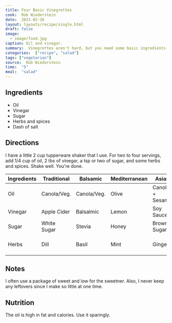 ```yaml
---
title: Four Basic Vinegrettes
cook:  Rob Wiederstein
date:  2021-02-26
layout: layouts/recipe/single.html
draft: false
image:
  - image/food.jpg
caption: Oil and vinegar.
summary:  Vinegrettes aren't hard, but you need some basic ingredients and a little imagination to get started.  This post lists a few of my backups for salads.
categories:  ["recipe", "salad"]
tags: ["vegetarian"]
source:  Rob Wiederstein
time:  "5"
meal:  "salad"
---
```


## Ingredients
- Oil
- Vinegar
- Sugar
- Herbs and spices
- Dash of salt

## Directions

I have a little 2 cup tupperware shaker that I use.  For two to four servings, add 1/4 cup of oil, 2 tbs of vinegar, a tsp or two of sugar, and some herbs and spices.  Shake well.  You're done.


| Ingredients |  Traditional | Balsamic | Mediterranean  | Asian |  Dijon
| ------------|  ------------| -------- | ---------------| ------| ------|
| Oil   |  Canola/Veg. | Canola/Veg.  |  Olive  | Canola + Sesame  | Canola/Veg. |
|Vinegar    | Apple Cider  |  Balsalmic |  Lemon  | Soy Sauce  | Balsalmic |
|Sugar   |  White Sugar |  Stevia |  Honey |  Brown Sugar | Brown Sugar |
|Herbs   | Dill  |  Basil | Mint   | Ginger  | Dijon mustard + garlic |

## Notes

I often use a package of sweet and low for the sweetner.  Also, I never keep any leftovers since I make so little at one time.

## Nutrition

The oil is high in fat and calories.  Use it sparingly.
